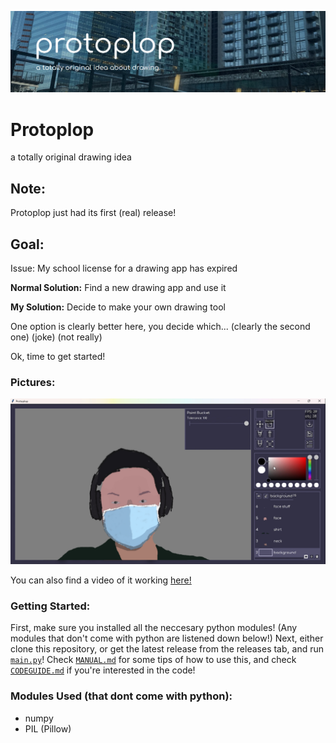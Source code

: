 ![](</protoplop_banner.png>)

# Protoplop

a totally original drawing idea

## Note:

Protoplop just had its first (real) release!

## Goal:

Issue: My school license for a drawing app has expired

**Normal Solution:** Find a new drawing app and use it

**My Solution:** Decide to make your own drawing tool

One option is clearly better here, you decide which... (clearly the second one) (joke) (not really)

Ok, time to get started!

### Pictures:

![](/demo.png)

You can also find a video of it working [here!](https://www.youtube.com/watch?v=fBlHhliIzMU)

### Getting Started:

First, make sure you installed all the neccesary python modules! (Any modules that don't come with python are listened down below!) Next, either clone this repository, or get the latest release from the releases tab, and run [`main.py`](/main.py)! Check [`MANUAL.md`](/MANUAL.md) for some tips of how to use this, and check [`CODEGUIDE.md`](/CODEGUIDE.md) if you're interested in the code!

### Modules Used (that dont come with python):
- numpy
- PIL (Pillow)

